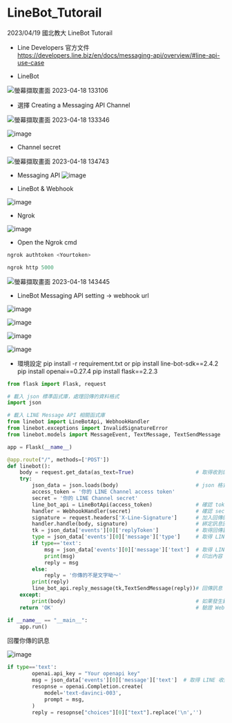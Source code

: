 # LineBot_Tutorail
2023/04/19 國北教大 LineBot Tutorail

- Line Developers 官方文件 
https://developers.line.biz/en/docs/messaging-api/overview/#line-api-use-case


- LineBot

![螢幕擷取畫面 2023-04-18 133106](https://user-images.githubusercontent.com/85166729/232680209-0ed8c884-2831-406f-8c00-345c095eb881.png)

- 選擇 Creating a Messaging API Channel

![螢幕擷取畫面 2023-04-18 133346](https://user-images.githubusercontent.com/85166729/232680524-03226dbc-762d-4810-8f5a-769b0f60e87b.png)

![image](https://user-images.githubusercontent.com/85166729/232682420-48f1e1b6-f38b-4aba-8654-3875d61ea590.png)

- Channel secret

![螢幕擷取畫面 2023-04-18 134743](https://user-images.githubusercontent.com/85166729/232682767-4bd77665-8764-4de5-a72c-29c4d48cc619.png)

- Messaging API
![image](https://user-images.githubusercontent.com/85166729/232684652-cd968e1d-e3e5-44fa-9175-ddb59957a1db.png)

- LineBot & Webhook

![image](https://user-images.githubusercontent.com/85166729/232688599-bbd1ef2c-0faa-4a99-a508-89a0154e0705.png)

- Ngrok 

![image](https://user-images.githubusercontent.com/85166729/232689750-1075d9df-74fa-4a0d-acfa-677711c0a635.png)

- Open the Ngrok cmd

```python
ngrok authtoken <Yourtoken>
```

```python
ngrok http 5000
```
![螢幕擷取畫面 2023-04-18 143445](https://user-images.githubusercontent.com/85166729/232691420-602c34d8-4c71-42ab-933b-a871d31d96c7.png)


- LineBot Messaging API setting -> webhook url

![image](https://user-images.githubusercontent.com/85166729/232691818-d6a2d3aa-268e-405e-9c5e-0f8c1718c2cc.png)

![image](https://user-images.githubusercontent.com/85166729/232692146-c1dc5230-5af8-435f-b081-4a84e0b9d4a0.png)

![image](https://user-images.githubusercontent.com/85166729/232693934-565311e3-93e6-4278-a010-9fa652043010.png)

![image](https://user-images.githubusercontent.com/85166729/232705046-edd34347-0c63-4744-960c-4ec1ffe1b0a6.png)


- 環境設定
pip install -r requirement.txt
or
pip install line-bot-sdk==2.4.2
pip install openai==0.27.4
pip install flask==2.2.3

```python
from flask import Flask, request

# 載入 json 標準函式庫，處理回傳的資料格式
import json

# 載入 LINE Message API 相關函式庫
from linebot import LineBotApi, WebhookHandler
from linebot.exceptions import InvalidSignatureError
from linebot.models import MessageEvent, TextMessage, TextSendMessage

app = Flask(__name__)

@app.route("/", methods=['POST'])
def linebot():
    body = request.get_data(as_text=True)                    # 取得收到的訊息內容
    try:
        json_data = json.loads(body)                         # json 格式化訊息內容
        access_token = '你的 LINE Channel access token'
        secret = '你的 LINE Channel secret'
        line_bot_api = LineBotApi(access_token)              # 確認 token 是否正確
        handler = WebhookHandler(secret)                     # 確認 secret 是否正確
        signature = request.headers['X-Line-Signature']      # 加入回傳的 headers
        handler.handle(body, signature)                      # 綁定訊息回傳的相關資訊
        tk = json_data['events'][0]['replyToken']            # 取得回傳訊息的 Token
        type = json_data['events'][0]['message']['type']     # 取得 LINe 收到的訊息類型
        if type=='text':
            msg = json_data['events'][0]['message']['text']  # 取得 LINE 收到的文字訊息
            print(msg)                                       # 印出內容
            reply = msg
        else:
            reply = '你傳的不是文字呦～'
        print(reply)
        line_bot_api.reply_message(tk,TextSendMessage(reply))# 回傳訊息
    except:
        print(body)                                          # 如果發生錯誤，印出收到的內容
    return 'OK'                                              # 驗證 Webhook 使用，不能省略

if __name__ == "__main__":
    app.run()
```

回覆你傳的訊息

![image](https://user-images.githubusercontent.com/85166729/232701040-44e6defe-eab9-47b6-b043-9708f8d8d049.png)

```python
if type=='text':
        openai.api_key = "Your openapi key"
        msg = json_data['events'][0]['message']['text']  # 取得 LINE 收到的文字訊息
        resopnse = openai.Completion.create(
            model='text-davinci-003',
            prompt = msg,
        )
        reply = resopnse["choices"][0]["text"].replace('\n','')
```

